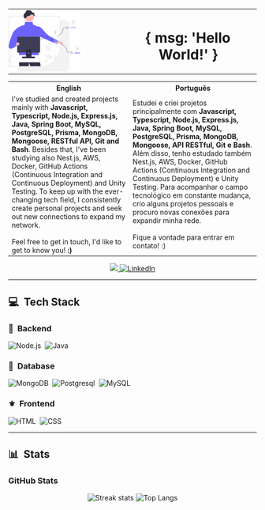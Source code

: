 <table align="center" style="border:none">
  <tr >
      <td style="padding: 0 5rem 0 0">
      <img src="./images/dev_productivity_re_fylf.svg" style="width:11rem;">
    </td>
    <td style="">
      <h1 align="center">{ msg: 'Hello World!' }</h1>
    </td>
  </tr>
</table>

<div align="left">

<table>
  <tr>
    <th><div align="center">English</div></th>
    <th><div align="center">Português</div></th>
  </tr>
  <tr>
    <td>
      I've studied and created projects mainly with <b>Javascript, Typescript, Node.js, Express.js, Java, Spring Boot, MySQL, PostgreSQL, Prisma, MongoDB, Mongoose, RESTful API, Git and Bash</b>. Besides that, I've been studying also Nest.js, AWS, Docker, GitHub Actions (Continuous Integration and Continuous Deployment) and Unity Testing. To keep up with the ever-changing tech field, I consistently create personal projects and seek out new connections to expand my network.
      <br /><br />
      Feel free to get in touch, I'd like to get to know you! <b>:)</b>
    </td>
    <td>
      Estudei e criei projetos principalmente com <b>Javascript, Typescript, Node.js, Express.js, Java, Spring Boot, MySQL, PostgreSQL, Prisma, MongoDB, Mongoose, API RESTful, Git e Bash</b>. Além disso, tenho estudado também Nest.js, AWS, Docker, GitHub Actions (Continuous Integration and Continuous Deployment) e Unity Testing. Para acompanhar o campo tecnológico em constante mudança, crio alguns projetos pessoais e procuro novas conexões para expandir minha rede.
      <br /><br />
      Fique a vontade para entrar em contato! :)
    </td>
  </tr>
</table>

<div align="center">
  <a href="mailto:dev.gsilv@gmail.com">
    <img src="https://img.shields.io/badge/-email-ffffff?style=for-the-badge&amp;logo=gmail&amp;logoColor=d0021b alt="E-mail">
  </a>
  <a href="https://www.linkedin.com/in/devguilhermesilva/">
    <img src="https://img.shields.io/badge/-LinkedIn-ffffff?style=for-the-badge&amp;logo=linkedin&amp;logoColor=4a90e2" alt="LinkedIn">
  </a>
</div>

---

## 💻 &nbsp;Tech Stack
### 🧮 &nbsp;Backend

![Node.js](https://img.shields.io/badge/Node.js-E7ECEB?style=for-the-badge&logo=node.js&logoColor=53D9A2)&nbsp;
![Java](https://img.shields.io/badge/Java-E7ECEB?style=for-the-badge&logo=openjdk&logoColor=1572B6)&nbsp;


### 💾 &nbsp;Database

![MongoDB](https://img.shields.io/badge/-MongoDB-E7ECEB?style=for-the-badge&logo=mongodb&logoColor=C86833)&nbsp;
![Postgresql](https://img.shields.io/badge/-Postgresql-E7ECEB?style=for-the-badge&logo=postgresql&logoColor=004D8F)&nbsp;
![MySQL](https://img.shields.io/badge/-MySQL-E7ECEB?style=for-the-badge&logo=mysql&logoColor=004D8F)&nbsp;

### ⚜️ &nbsp;Frontend

![HTML](https://img.shields.io/badge/-HTML-E7ECEB?style=for-the-badge&logo=HTML5&logoColor=C86833)&nbsp;
![CSS](https://img.shields.io/badge/-CSS-E7ECEB?style=for-the-badge&logo=CSS3&logoColor=139DFF)&nbsp;
</div>

---

## 📊 &nbsp;Stats

<h3 align="left">GitHub Stats</h3>

<div align="center">
    <img alt="Streak stats" height="130em" src="https://streak-stats.demolab.com/?user=dev-gsilv&theme=dark">
	<img alt="Top Langs" height="130em" src="https://github-readme-stats-git-masterrstaa-rickstaa.vercel.app/api/top-langs/?username=dev-gsilv&line_height=10&card_width=355&layout=compact&hide_title=false&count_private=true&langs_count=4&show_icons=true&title_color=FFFFFF&hide=html,css&bg_color=151515&text_color=8B8B8B&border_radius=3&border_color=FFFFFF">
</div>
</div>

